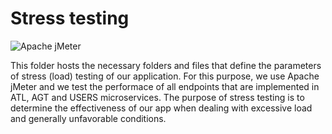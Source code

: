 # Stress testing

![Apache jMeter](https://img.shields.io/badge/jMeter-red.svg)

This folder hosts the necessary folders and files that define the parameters of stress (load) testing of our application. For this purpose, we use Apache jMeter and we test the performace of all endpoints that are implemented in ATL, AGT and USERS microservices. The purpose of stress testing is to determine the effectiveness of our app when dealing with excessive load and generally unfavorable conditions. 
